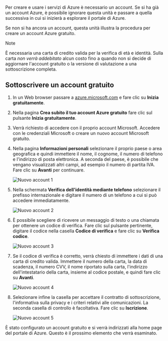 Per creare e usare i servizi di Azure è necessario un account. Se si ha già un account Azure, è possibile ignorare questa unità e passare a quella successiva in cui si inizierà a esplorare il portale di Azure.

Se non si ha ancora un account, questa unità illustra la procedura per creare un account Azure gratuito.

> [!NOTE]
> È necessaria una carta di credito valida per la verifica di età e identità. Sulla carta _non verrà addebitato_ alcun costo fino a quando non si decide di aggiornare l'account gratuito o la versione di valutazione a una sottoscrizione completa.

## <a name="sign-up-for-a-free-account"></a>Sottoscrivere un account gratuito

1. In un Web browser passare a [azure.microsoft.com](https://azure.microsoft.com?azure-portal=true) e fare clic su **Inizia gratuitamente**.

1. Nella pagina **Crea subito il tuo account Azure gratuito** fare clic sul pulsante **Inizia gratuitamente**. 

1. Verrà richiesto di accedere con il proprio account Microsoft. Accedere con le credenziali Microsoft o creare un nuovo account Microsoft gratuito.

1. Nella pagina **Informazioni personali** selezionare il proprio paese o area geografica e quindi immettere il nome, il cognome, il numero di telefono e l'indirizzo di posta elettronica. A seconda del paese, è possibile che vengano visualizzati altri campi, ad esempio il numero di partita IVA. Fare clic su **Avanti** per continuare.

   ![Nuovo account 1](../media-draft/4-new-account-1.png)

1. Nella schermata **Verifica dell'identità mediante telefono** selezionare il prefisso internazionale e digitare il numero di un telefono a cui si può accedere immediatamente.

   ![Nuovo account 2](../media-draft/4-new-account-2.png)

1. È possibile scegliere di ricevere un messaggio di testo o una chiamata per ottenere un codice di verifica. Fare clic sul pulsante pertinente, digitare il codice nella casella **Codice di verifica** e fare clic su **Verifica codice**.

   ![Nuovo account 3](../media-draft/4-new-account-3.png)

1. Se il codice di verifica è corretto, verrà chiesto di immettere i dati di una carta di credito valida. Immettere il numero della carta, la data di scadenza, il numero CVV, il nome riportato sulla carta, l'indirizzo dell'intestatario della carta, insieme al codice postale, e quindi fare clic su **Avanti**.

   ![Nuovo account 4](../media-draft/4-new-account-4.png)

1. Selezionare infine la casella per accettare il contratto di sottoscrizione, l'informativa sulla privacy e i criteri relativi alle comunicazioni. La seconda casella di controllo è facoltativa. Fare clic su **Iscrizione**.

   ![Nuovo account 5](../media-draft/4-new-account-5.png)

È stato configurato un account gratuito e si verrà indirizzati alla home page del portale di Azure. Questo è il prossimo elemento che verrà esaminato.
